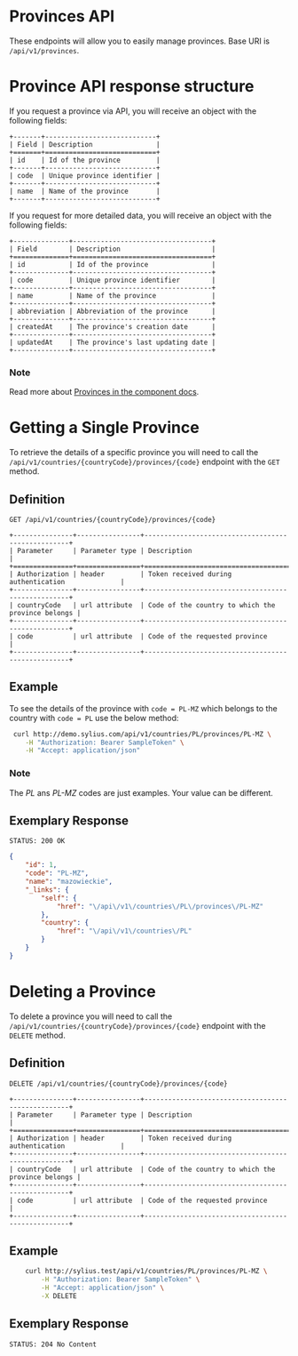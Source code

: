 # Provinces API

These endpoints will allow you to easily manage provinces. Base URI is `/api/v1/provinces`.

# Province API response structure

If you request a province via API, you will receive an object with the following fields:

```text
+-------+----------------------------+
| Field | Description                |
+=======+============================+
| id    | Id of the province         |
+-------+----------------------------+
| code  | Unique province identifier |
+-------+----------------------------+
| name  | Name of the province       |
+-------+----------------------------+
```

If you request for more detailed data, you will receive an object with the following fields:

```text
+--------------+-----------------------------------+
| Field        | Description                       |
+==============+===================================+
| id           | Id of the province                |
+--------------+-----------------------------------+
| code         | Unique province identifier        |
+--------------+-----------------------------------+
| name         | Name of the province              |
+--------------+-----------------------------------+
| abbreviation | Abbreviation of the province      |
+--------------+-----------------------------------+
| createdAt    | The province's creation date      |
+--------------+-----------------------------------+
| updatedAt    | The province's last updating date |
+--------------+-----------------------------------+
```

### **Note**

Read more about [Provinces in the component docs](https://docs.sylius.com/en/latest/components_and_bundles/components/Addressing/models.html).

# Getting a Single Province

To retrieve the details of a specific province you will need to call the ``/api/v1/countries/{countryCode}/provinces/{code}`` endpoint with the ``GET`` method.

## Definition

```text
GET /api/v1/countries/{countryCode}/provinces/{code}
```

```text
+---------------+----------------+---------------------------------------------------+
| Parameter     | Parameter type | Description                                       |
+===============+================+===================================================+
| Authorization | header         | Token received during authentication              |
+---------------+----------------+---------------------------------------------------+
| countryCode   | url attribute  | Code of the country to which the province belongs |
+---------------+----------------+---------------------------------------------------+
| code          | url attribute  | Code of the requested province                    |
+---------------+----------------+---------------------------------------------------+
```

## Example

To see the details of the province with ``code = PL-MZ`` which belongs to the country with ``code = PL`` use the below method:

```bash
 curl http://demo.sylius.com/api/v1/countries/PL/provinces/PL-MZ \
    -H "Authorization: Bearer SampleToken" \
    -H "Accept: application/json"
```

### **Note**

The *PL* ans *PL-MZ* codes are just examples. Your value can be different.

## Exemplary Response

```text
STATUS: 200 OK
```

```json
{
    "id": 1,
    "code": "PL-MZ",
    "name": "mazowieckie",
    "_links": {
        "self": {
            "href": "\/api\/v1\/countries\/PL\/provinces\/PL-MZ"
        },
        "country": {
            "href": "\/api\/v1\/countries\/PL"
        }
    }
}
```

# Deleting a Province

To delete a province you will need to call the ``/api/v1/countries/{countryCode}/provinces/{code}`` endpoint with the ``DELETE`` method.

## Definition

```text
DELETE /api/v1/countries/{countryCode}/provinces/{code}
```

```text
+---------------+----------------+---------------------------------------------------+
| Parameter     | Parameter type | Description                                       |
+===============+================+===================================================+
| Authorization | header         | Token received during authentication              |
+---------------+----------------+---------------------------------------------------+
| countryCode   | url attribute  | Code of the country to which the province belongs |
+---------------+----------------+---------------------------------------------------+
| code          | url attribute  | Code of the requested province                    |
+---------------+----------------+---------------------------------------------------+
```

## Example

```bash
    curl http://sylius.test/api/v1/countries/PL/provinces/PL-MZ \
        -H "Authorization: Bearer SampleToken" \
        -H "Accept: application/json" \
        -X DELETE
```

## Exemplary Response

```text
STATUS: 204 No Content
```

